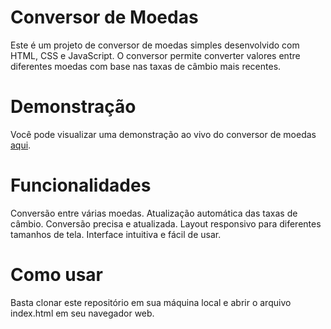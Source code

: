 # Conversor de Moedas
Este é um projeto de conversor de moedas simples desenvolvido com HTML, CSS e JavaScript. O conversor permite converter valores entre diferentes moedas com base nas taxas de câmbio mais recentes.

# Demonstração
Você pode visualizar uma demonstração ao vivo do conversor de moedas [aqui]([link](https://devjjean.github.io/conversor-moedas/)).

# Funcionalidades
Conversão entre várias moedas.
Atualização automática das taxas de câmbio.
Conversão precisa e atualizada.
Layout responsivo para diferentes tamanhos de tela.
Interface intuitiva e fácil de usar.

# Como usar
Basta clonar este repositório em sua máquina local e abrir o arquivo index.html em seu navegador web.
